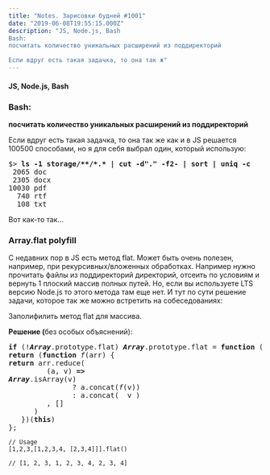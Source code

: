 ```yaml
---
title: "Notes. Зарисовки будней #1001"
date: "2019-06-08T19:55:15.000Z"
description: "JS, Node.js, Bash
Bash:
посчитать количество уникальных расширений из поддиректорий

Если вдруг есть такая задачка, то она так ж"
---
```


<h4>JS, Node.js, Bash</h4>
<h3>Bash:</h3>
<p><strong>посчитать количество уникальных расширений из поддиректорий</strong></p>
<p>Если вдруг есть такая задачка, то она так же как и в JS решается 100500 способами, но я для себя выбрал один, который использую:</p>
<pre>$&gt; <strong>ls -1 storage/**/*.* | cut -d"." -f2- | sort | uniq -c</strong><br> 2065 doc<br> 2305 docx<br>10030 pdf<br>  740 rtf<br>  108 txt</pre>
<p>Вот как-то так…</p>
<h3>Array.flat polyfill</h3>
<p>С недавних пор в JS есть метод flat. Может быть очень полезен, например, при рекурсивных/вложенных обработках. Например нужно прочитать файлы из поддиректорий директорий, отсеить по условиям и вернуть 1 плоский массив полных путей. Но, если вы используете LTS версию Node.js то этого метода там еще нет. И тут по сути решение задачи, которое так же можно встретить на собеседованиях:</p>
<p>Заполифилить метод flat для массива.</p>
<p><strong>Решение (</strong>без особых объяснений):</p>
<pre><strong>if</strong> (!<strong><em>Array</em></strong>.prototype.flat) <strong><em>Array</em></strong>.prototype.flat = <strong>function</strong> () {<br><strong>return</strong> (<strong>function</strong> <em>f</em>(arr) {<br><strong>return</strong> arr.reduce(<br>         (a, v) <strong>=&gt;</strong><br><strong><em>Array</em></strong>.isArray(v)<br>               ? a.concat(<em>f</em>(v))<br>               : a.concat(  v )<br>         , []<br>      )<br>   })(<strong>this</strong>)<br>};</pre>
<pre><code>// Usage<br>[1,2,3,[1,2,3,4, [2,3,4]]].flat()</code></pre>
<pre><code>// [1, 2, 3, 1, 2, 3, 4, 2, 3, 4]</code></pre>



